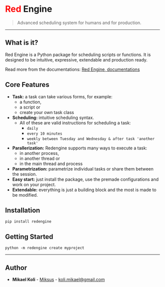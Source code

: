 
# <span style="color:red">Red</span> Engine

> Advanced scheduling system for humans and for production.

---

## What is it?
Red Engine is a Python package for scheduling scripts or functions. It is designed to be intuitive, 
expressive, extendable and production ready. 

Read more from the documentations: [Red Engine, documentations](https://red-engine.readthedocs.io/en/latest/)

## Core Features

- **Task:** a task can take various forms, for example:
    - a function,
    - a script or
    - create your own task class
- **Scheduling:** intuitive scheduling syntax.
    - All of these are valid instructions for scheduling a task:
        - `daily`
        - `every 10 minutes`
        - `weekly between Tuesday and Wednesday & after task 'another task'`
- **Parallerization:** Redengine supports many ways to execute a task: 
    - in another process,
    - in another thread or
    - in the main thread and process
- **Parametrization:** parametrize individual tasks or share them between the session. 
- **Easy start:** just install the package, use the premade configurations and work on your project.
- **Extendable:** everything is just a building block and the most is made to be modified. 

## Installation

```shell
pip install redengine
```

## Getting Started

```shell
python -m redengine create myproject
```

---

## Author

* **Mikael Koli** - [Miksus](https://github.com/Miksus) - koli.mikael@gmail.com

